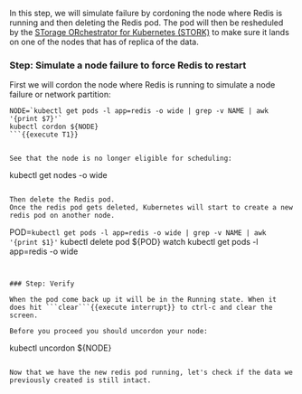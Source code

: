 In this step, we will simulate failure by cordoning the node where Redis is running and then deleting the Redis pod. The pod will then be resheduled by the [STorage ORchestrator for Kubernetes (STORK)](https://github.com/libopenstorage/stork/) to make sure it lands on one of the nodes that has of replica of the data.

### Step: Simulate a node failure to force Redis to restart

First we will cordon the node where Redis is running to simulate a node failure or network partition:
```
NODE=`kubectl get pods -l app=redis -o wide | grep -v NAME | awk '{print $7}'`
kubectl cordon ${NODE}
```{{execute T1}}


See that the node is no longer eligible for scheduling:
```
kubectl get nodes -o wide
```{{execute T1}}

Then delete the Redis pod.
Once the redis pod gets deleted, Kubernetes will start to create a new redis pod on another node.
```
POD=`kubectl get pods -l app=redis -o wide | grep -v NAME | awk '{print $1}'`
kubectl delete pod ${POD}
watch kubectl get pods -l app=redis -o wide
```{{execute T1}}


### Step: Verify 

When the pod come back up it will be in the Running state. When it does hit ```clear```{{execute interrupt}} to ctrl-c and clear the screen.

Before you proceed you should uncordon your node:
```
kubectl uncordon ${NODE}
```{{execute T1}}

Now that we have the new redis pod running, let's check if the data we previously created is still intact.
